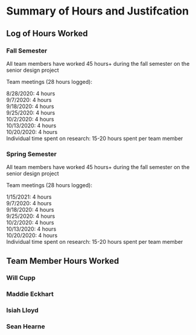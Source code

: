 # Summary of Hours and Justifcation

## Log of Hours Worked
### Fall Semester
All team members have worked 45 hours+ during the fall semester on the senior design project

Team meetings (28 hours logged):

8/28/2020: 4 hours  
9/7/2020: 4 hours  
9/18/2020: 4 hours  
9/25/2020: 4 hours  
10/2/2020: 4 hours  
10/13/2020: 4 hours  
10/20/2020: 4 hours  
Individual time spent on research: 15-20 hours spent per team member

### Spring Semester
All team members have worked 45 hours+ during the fall semester on the senior design project

Team meetings (28 hours logged):

1/15/2021: 4 hours  
9/7/2020: 4 hours  
9/18/2020: 4 hours  
9/25/2020: 4 hours  
10/2/2020: 4 hours  
10/13/2020: 4 hours  
10/20/2020: 4 hours  
Individual time spent on research: 15-20 hours spent per team member

## Team Member Hours Worked
### Will Cupp
### Maddie Eckhart
### Isiah Lloyd
### Sean Hearne

